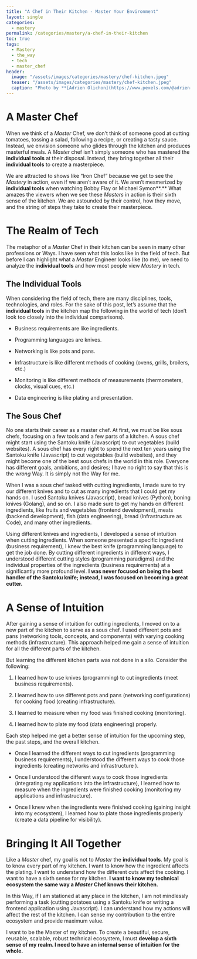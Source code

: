 ```yaml
---
title: "A Chef in Their Kitchen - Master Your Environment"
layout: single
categories:
  - mastery
permalink: /categories/mastery/a-chef-in-their-kitchen
toc: true
tags:
  - Mastery
  - the_way
  - tech
  - master_chef
header:
  image: "/assets/images/categories/mastery/chef-kitchen.jpeg"
  teaser: "/assets/images/categories/mastery/chef-kitchen.jpeg"
  caption: "Photo by **[Adrien Olichon](https://www.pexels.com/@adrien-olichon-1257089?utm_content=attributionCopyText&utm_medium=referral&utm_source=pexels)** from **[Pexels](https://www.pexels.com/photo/man-preparing-seafood-2537606/?utm_content=attributionCopyText&utm_medium=referral&utm_source=pexels)**"
---
```


# A Master Chef

When we think of a _Master_ Chef, we don’t think of someone good at cutting tomatoes, tossing a salad, following a recipe, or creating a tasty sauce. Instead, we envision someone who glides through the kitchen and produces masterful meals. A _Master_ chef isn’t simply someone who has mastered the **individual** **tools** at their disposal. Instead, they bring together all their **individual tools** to create a masterpiece.

We are attracted to shows like “Iron Chef” because we get to see the _Mastery_ in action, even if we aren’t aware of it. We aren’t mesmerized by **individual tools** when watching Bobby Flay or Michael Symon**.** What amazes the viewers when we see these _Masters_ in action is their sixth sense of the kitchen. We are astounded by their control, how they move, and the string of steps they take to create their masterpiece.

# The Realm of Tech

The metaphor of a _Master_ Chef in their kitchen can be seen in many other professions or Ways. I have seen what this looks like in the field of tech. But before I can highlight what a _Master_ Engineer looks like (to me), we need to analyze the **individual tools** and how most people view _Mastery_ in tech.

## The Individual Tools

When considering the field of tech, there are many disciplines, tools, technologies, and roles. For the sake of this post, let’s assume that the **individual tools** in the kitchen map the following in the world of tech (don’t look too closely into the individual comparisons).

- Business requirements are like ingredients.

- Programming languages are knives.

- Networking is like pots and pans.

- Infrastructure is like different methods of cooking (ovens, grills, broilers, etc.)

- Monitoring is like different methods of measurements (thermometers, clocks, visual cues, etc.)

- Data engineering is like plating and presentation.

## The Sous Chef

No one starts their career as a master chef. At first, we must be like sous chefs, focusing on a few tools and a few parts of a kitchen. A sous chef might start using the Santoku knife (Javascript) to cut vegetables (build websites). A sous chef has every right to spend the next ten years using the Santoku knife (Javascript) to cut vegetables (build websites), and they might become one of the best sous chefs in the world in this role. Everyone has different goals, ambitions, and desires; I have no right to say that this is the _wrong_ Way. It is simply not the Way for me.

When I was a sous chef tasked with cutting ingredients, I made sure to try our different knives and to cut as many ingredients that I could get my hands on. I used Santoku knives (Javascript), bread knives (Python), boning knives (Golang), and so on. I also made sure to get my hands on different ingredients, like fruits and vegetables (frontend development), meats (backend development), fish (data engineering), bread (Infrastructure as Code), and many other ingredients.

Using different knives and ingredients, I developed a sense of intuition when cutting ingredients. When someone presented a specific ingredient (business requirement), I knew the best knife (programming language) to get the job done. By cutting different ingredients in different ways, I understood different cutting styles (programming paradigms) and the individual properties of the ingredients (business requirements) at a significantly more profound level. **I was never focused on being the best handler of the Santoku knife; instead, I was focused on becoming a great cutter.**

# A Sense of Intuition

After gaining a sense of intuition for cutting ingredients, I moved on to a new part of the kitchen to serve as a sous chef. I used different pots and pans (networking tools, concepts, and components) with varying cooking methods (infrastructure). This approach helped me gain a sense of intuition for all the different parts of the kitchen.

But learning the different kitchen parts was not done in a silo. Consider the following:

1.  I learned how to use knives (programming) to cut ingredients (meet business requirements).

2.  I learned how to use different pots and pans (networking configurations) for cooking food (creating infrastructure).

3.  I learned to measure when my food was finished cooking (monitoring).

4.  I learned how to plate my food (data engineering) properly.

Each step helped me get a better sense of intuition for the upcoming step, the past steps, and the overall kitchen.

- Once I learned the different ways to cut ingredients (programming business requirements), I understood the different ways to cook those ingredients (creating networks and infrastructure ).

- Once I understood the different ways to cook those ingredients (integrating my applications into the infrastructure), I learned how to measure when the ingredients were finished cooking (monitoring my applications and infrastructure).

- Once I knew when the ingredients were finished cooking (gaining insight into my ecosystem), I learned how to plate those ingredients properly (create a data pipeline for visibility).

# Bringing It All Together

Like a _Master_ chef, my goal is not to _Master_ the **individual tools**. My goal is to know every part of my kitchen. I want to know how the ingredient affects the plating. I want to understand how the different cuts affect the cooking. I want to have a sixth sense for my kitchen. **I want to know my technical ecosystem the same way a _Master_ Chef knows their kitchen.**

In this Way, if I am stationed at any place in the kitchen, I am not mindlessly performing a task (cutting potatoes using a Santoku knife or writing a frontend application using Javascript). I can understand how my actions will affect the rest of the kitchen. I can sense my contribution to the entire ecosystem and provide maximum value.

I want to be the Master of my kitchen. To create a beautiful, secure, reusable, scalable, robust technical ecosystem, I must **develop a sixth sense of my realm. I need to have an internal sense of intuition for the whole.**
